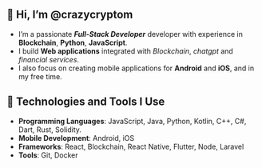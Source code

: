 ## 👋 Hi, I’m @crazycryptom

- I’m a passionate ***Full-Stack Developer*** developer with experience in **Blockchain**, **Python**, **JavaScript**.
- I build **Web applications** integrated with *Blockchain*, *chatgpt* and *financial services*.
- I also focus on creating mobile applications for **Android** and **iOS**, and in my free time.

## 🌱 Technologies and Tools I Use

- **Programming Languages**: JavaScript, Java, Python, Kotlin, C++, C#, Dart, Rust, Solidity.
- **Mobile Development**: Android, iOS
- **Frameworks**: React, Blockchain, React Native, Flutter, Node, Laravel
- **Tools**: Git, Docker
